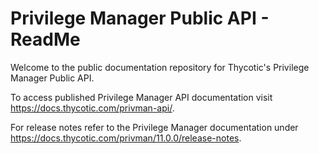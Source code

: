 [title]: # (readme)
[tags]: # (readme)
[priority]: # (1)
[display]: # (none)
# Privilege Manager Public API - ReadMe

Welcome to the public documentation repository for Thycotic's Privilege Manager Public API.

To access published Privilege Manager API documentation visit https://docs.thycotic.com/privman-api/.

For release notes refer to the Privilege Manager documentation under https://docs.thycotic.com/privman/11.0.0/release-notes.